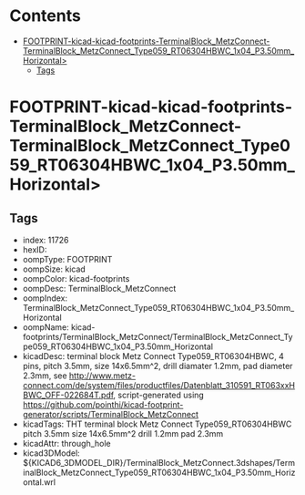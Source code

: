



Contents
========

* [FOOTPRINT-kicad-kicad-footprints-TerminalBlock_MetzConnect-TerminalBlock_MetzConnect_Type059_RT06304HBWC_1x04_P3.50mm_Horizontal>](#footprint-kicad-kicad-footprints-terminalblock_metzconnect-terminalblock_metzconnect_type059_rt06304hbwc_1x04_p350mm_horizontal)
	* [Tags](#tags)

# FOOTPRINT-kicad-kicad-footprints-TerminalBlock_MetzConnect-TerminalBlock_MetzConnect_Type059_RT06304HBWC_1x04_P3.50mm_Horizontal>

## Tags

- index: 11726
- hexID: 
- oompType: FOOTPRINT
- oompSize: kicad
- oompColor: kicad-footprints
- oompDesc: TerminalBlock_MetzConnect
- oompIndex: TerminalBlock_MetzConnect_Type059_RT06304HBWC_1x04_P3.50mm_Horizontal
- oompName: kicad-footprints/TerminalBlock_MetzConnect/TerminalBlock_MetzConnect_Type059_RT06304HBWC_1x04_P3.50mm_Horizontal
- kicadDesc: terminal block Metz Connect Type059_RT06304HBWC, 4 pins, pitch 3.5mm, size 14x6.5mm^2, drill diamater 1.2mm, pad diameter 2.3mm, see http://www.metz-connect.com/de/system/files/productfiles/Datenblatt_310591_RT063xxHBWC_OFF-022684T.pdf, script-generated using https://github.com/pointhi/kicad-footprint-generator/scripts/TerminalBlock_MetzConnect
- kicadTags: THT terminal block Metz Connect Type059_RT06304HBWC pitch 3.5mm size 14x6.5mm^2 drill 1.2mm pad 2.3mm
- kicadAttr: through_hole
- kicad3DModel: ${KICAD6_3DMODEL_DIR}/TerminalBlock_MetzConnect.3dshapes/TerminalBlock_MetzConnect_Type059_RT06304HBWC_1x04_P3.50mm_Horizontal.wrl
